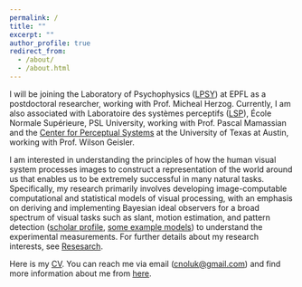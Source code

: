 ```yaml
---
permalink: /
title: ""
excerpt: ""
author_profile: true
redirect_from: 
  - /about/
  - /about.html
---
```


I will be joining the Laboratory of Psychophysics ([LPSY](https://www.epfl.ch/labs/lpsy/)) at EPFL as a postdoctoral researcher, working with Prof. Micheal Herzog. Currently, I am also associated with Laboratoire des systèmes perceptifs ([LSP](https://lsp.dec.ens.fr/en)), École Normale Supérieure, PSL University, working with Prof. Pascal Mamassian and the [Center for Perceptual Systems](https://liberalarts.utexas.edu/cps/) at the University of Texas at Austin, working with Prof. Wilson Geisler.

I am interested in understanding the principles of how the human visual system processes images to construct a representation of the world around us that enables us to be extremely successful in many natural tasks. Specifically, my research primarily involves developing image-computable computational and statistical models of visual processing, with an emphasis on deriving and implementing Bayesian ideal observers for a broad spectrum of visual tasks such as slant, motion estimation, and pattern detection ([scholar profile](https://scholar.google.com/citations?user=NwCzTz8AAAAJ&hl=tr&oi=ao), [some example models](https://github.com/CanOluk)) to understand the experimental measurements. For further details about my research interests, see [Resesarch](https://canoluk.github.io/research/).

Here is my [CV](http://canoluk.github.io/files/CV_CanOluk.pdf). You can reach me via email (cnoluk@gmail.com) and find more information about me from [here](https://canoluk.github.io/about_me/).


